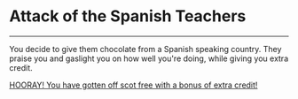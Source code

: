 # Attack of the Spanish Teachers

---------------------------------

You decide to give them chocolate from a Spanish speaking country. They praise you and gaslight you on how well you're doing, while giving you extra credit.

[HOORAY! You have gotten off scot free with a bonus of extra credit!](../../attack.md)